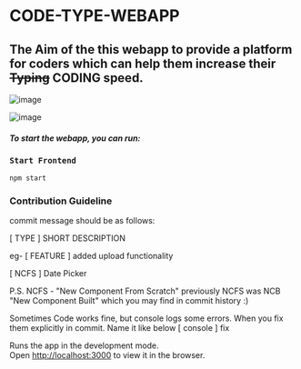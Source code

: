 # CODE-TYPE-WEBAPP

## The Aim of the this webapp to provide a platform for coders which can help them increase their <strike>Typing</strike> CODING speed.

![image](https://user-images.githubusercontent.com/87216333/128066418-21618c19-12ae-47cb-9084-ee1e8f9a41e3.png)

![image](https://user-images.githubusercontent.com/87216333/128135866-f2a52024-1abd-483f-8144-5cd16972369b.png)


#### _To start the webapp, you can run:_

### `Start Frontend`
```console
npm start
```

### Contribution Guideline
commit message should be as follows:

[ TYPE ] SHORT DESCRIPTION

eg- 
[ FEATURE ] added upload functionality

[ NCFS ] Date Picker

P.S. NCFS - "New Component From Scratch"
previously NCFS was NCB "New Component Built" which you may find in commit history :)

Sometimes Code works fine, but console logs some errors. When you fix them explicitly in commit. Name it like below
[ console ] fix

Runs the app in the development mode.\
Open [http://localhost:3000](http://localhost:3000) to view it in the browser.
